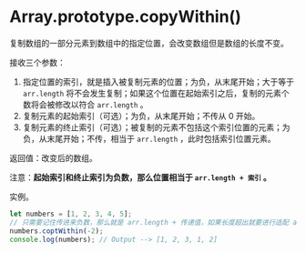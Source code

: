 # Array.prototype.copyWithin()

复制数组的一部分元素到数组中的指定位置，会改变数组但是数组的长度不变。

接收三个参数：

1. 指定位置的索引，就是插入被复制元素的位置；为负，从末尾开始；大于等于 `arr.length` 将不会发生复制；如果这个位置在起始索引之后，复制的元素个数将会被修改以符合 `arr.length` 。
2. 复制元素的起始索引（可选）；为负，从末尾开始；不传从 0 开始。
3. 复制元素的终止索引（可选）；被复制的元素不包括这个索引位置的元素；为负，从末尾开始；不传，相当于 `arr.length` ，此时包括索引位置元素。

返回值：改变后的数组。

注意：**起始索引和终止索引为负数，那么位置相当于 `arr.length + 索引` 。**

实例。

```js
let numbers = [1, 2, 3, 4, 5];
// 只需要记住传进来负数，那么就是 arr.length + 传递值，如果长度超出就要进行适配 arr.length 的裁剪。
numbers.coptWithin(-2);
console.log(numbers); // Output --> [1, 2, 3, 1, 2]
```
